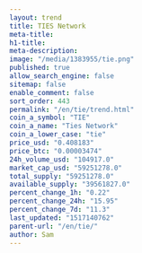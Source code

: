 ```yaml
---
layout: trend
title: TIES Network
meta-title: 
h1-title: 
meta-description: 
image: "/media/1383955/tie.png"
published: true
allow_search_engine: false
sitemap: false
enable_comment: false
sort_order: 443
permalink: "/en/tie/trend.html"
coin_a_symbol: "TIE"
coin_a_name: "Ties Network"
coin_a_lower_case: "tie"
price_usd: "0.408183"
price_btc: "0.00003474"
24h_volume_usd: "104917.0"
market_cap_usd: "59251278.0"
total_supply: "59251278.0"
available_supply: "39561827.0"
percent_change_1h: "0.22"
percent_change_24h: "15.95"
percent_change_7d: "11.3"
last_updated: "1517140762"
parent-url: "/en/tie/"
author: Sam
---
```


